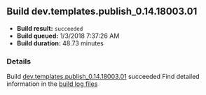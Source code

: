 ## Build dev.templates.publish_0.14.18003.01
- **Build result:** `succeeded`
- **Build queued:** 1/3/2018 7:37:26 AM
- **Build duration:** 48.73 minutes
### Details
Build [dev.templates.publish_0.14.18003.01](https://winappstudio.visualstudio.com/web/build.aspx?pcguid=a4ef43be-68ce-4195-a619-079b4d9834c2&builduri=vstfs%3a%2f%2f%2fBuild%2fBuild%2f24582) succeeded
Find detailed information in the [build log files](https://uwpctdiags.blob.core.windows.net/buildlogs/dev.templates.publish_0.14.18003.01_logs.zip)
